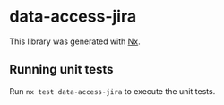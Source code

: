 # data-access-jira

This library was generated with [Nx](https://nx.dev).

## Running unit tests

Run `nx test data-access-jira` to execute the unit tests.
